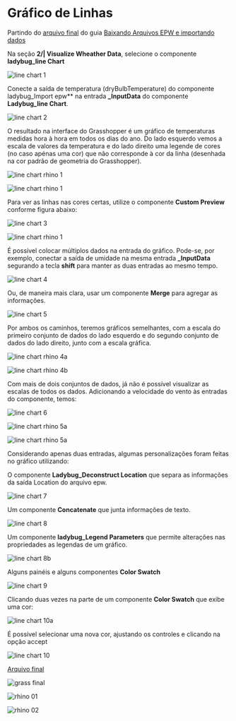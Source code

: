 # Gráfico de Linhas

Partindo do [arquivo final](../epw_arq/ladybug_epw.gh) do guia [Baixando Arquivos EPW e importando dados](../epw_arq/ladybug_epw.md)

Na seção **2/| Visualize Wheather Data**, selecione o componente **ladybug_line Chart**

![line chart 1](./line_chart_01.jpg)

Conecte a saída de temperatura (dryBulbTemperature) do componente ladybug_Import epw** na entrada **_InputData** do componente **Ladybug_line Chart**.

![line chart 2](./line_chart_02.jpg)

O resultado na interface do Grasshopper é um gráfico de temperaturas medidas hora à hora em todos os dias do ano. Do lado esquerdo vemos a escala de valores da temperatura e do lado direito uma legende de cores (no caso apénas uma cor) que não corresponde à cor da linha (desenhada na cor padrão de geometria do Grasshopper). 

![line chart rhino 1](./line_chart_rhino_01.jpg)

![line chart rhino 1](./line_chart_rhino_02.jpg)

Para ver as linhas nas cores certas, utilize o componente **Custom Preview** conforme figura abaixo:

![line chart 3](./line_chart_03.jpg)

![line chart rhino 1](./line_chart_rhino_03.jpg)

É possível colocar múltiplos dados na entrada do gráfico. Pode-se, por exemplo, conectar a saída de umidade na mesma entrada **_InputData** segurando a tecla **shift** para manter as duas entradas ao mesmo tempo.

![line chart 4](./line_chart_04.jpg)

Ou, de maneira mais clara, usar um componente **Merge** para agregar as informações.

![line chart 5](./line_chart_05.jpg)

Por ambos os caminhos, teremos gráficos semelhantes, com a escala do primeiro conjunto de dados do lado esquerdo e do segundo conjunto de dados do lado direito, junto com a escala gráfica.

![line chart rhino 4a](./line_chart_rhino_04a.jpg)

![line chart rhino 4b](./line_chart_rhino_04b.jpg)

Com mais de dois conjuntos de dados, já não é possível visualizar as escalas de todos os dados. Adicionando a velocidade do vento às entradas do componente, temos:

![line chart 6](./line_chart_06.jpg)

![line chart rhino 5a](./line_chart_rhino_05a.jpg)

![line chart rhino 5a](./line_chart_rhino_05b.jpg)

Considerando apenas duas entradas, algumas personalizações foram feitas no gráfico utilizando:

O componente **Ladybug_Deconstruct Location** que separa as informações da saída Location do arquivo epw.

![line chart 7](./line_chart_07.jpg)

Um componente **Concatenate** que junta informações de texto.

![line chart 8](./line_chart_08.jpg)


Um componente **ladybug_Legend Parameters** que permite alterações nas propriedades as legendas de um gráfico.

![line chart 8b](./line_chart_08b.jpg)

Alguns painéis e alguns componentes **Color Swatch**

![line chart 9](./line_chart_09.jpg)

Clicando duas vezes na parte de um componente **Color Swatch** que exibe uma cor:

![line chart 10a](./line_chart_10a.jpg)

É possível selecionar uma nova cor, ajustando os controles e clicando na opção accept

![line chart 10](./line_chart_10.jpg)

[Arquivo final](./gra_temp_um_line.gh)

![grass final](./line_chart_temp_umi_exemplo.png)

![rhino 01](./line_chart_rhino_exemplo_01.jpg)

![rhino 02](./line_chart_rhino_exemplo_02.jpg)